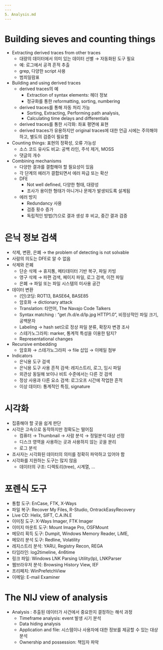 ```yaml
---
---
5. Analysis.md
---
```


# Building sieves and counting things
- Extracting derived traces from other traces
  - 대량의 데이터에서 의미 있는 데이터 선별 &#8594; 자동화된 도구 필요
  - 예: 로그에서 공격 흔적 추출
  - grep, 다양한 script 사용
  - 범죄일람표
- Building and using derived traces
  - derived traces의 예
    - Extraction of syntax elements: 헤더 정보
	- 정규화를 통한 reformatting, sorting, numbering
  - derived traces를 통해 자동 처리 가능
    - Sorting, Extracting, Performing path analysis,
	- Calculating time delays and differentials
  - derived traces를 통한 시각화: 좌표 평면에 표현
  - derived traces가 유용하지만 original traces에 대한 언급 시에는 주의해야 하고, 별도의 검증이 필요함
- Counting things: 표현의 정확성, 오류 가능성
  - 소스 코드 유사도 비교: 공백 라인, 주석 제거, MOSS
  - 댓글의 개수
- Combining mechanisms
  - 다양한 결과를 결합해야 할 필요성이 있음
  - 각 단계의 에러가 결합되면서 에러 파급 또는 확산
  - DFE
    - Not well defined, 다양한 형태, 대량성
	- 조사가 용이한 형태가 아니거나 문제가 발생되도록 설계됨
  - 에러 방지
    - Redundancy 사용
	- 검증 횟수 증가
	- 독립적인 방법(?)으로 결과 생성 후 비교, 중간 결과 검증

# 은닉 정보 검색
- 삭제, 변환, 은폐 &#8594; the problem of detecting is not solvable
- 사람의 의도는 DFE로 알 수 없음
- 삭제와 은폐
  - 단순 삭제 &#8594; 휴지통, 메타데이터 기반 복구, 파일 카빙
  - 영구 삭제 &#8594; 파편 검색, 페이지 파일, 로그 검색, 이전 파일
  - 은폐 &#8594; 파일 또는 파일 시스템의 미사용 공간
- 데이터 변환
  - (인)코딩: ROT13, BASE64, BASE85
  - 암호화 &#8594; dictionary attack
  - Translation: 타언어, The Navajo Code Talkers
  - Syntax matching : “get /h.d/e.d/lp.jpg HTTP1.0”, 비정상적인 파일 크기, 공백문자
  - Labeling &#8594; hash set으로 정상 파일 분류, 확장자 변경 조사
  - 스테가노그라피: marker, 통계적 특성을 이용한 탐지?
  - Representational changes
- Recursive embedding
  - 암호화 &#8594; 스테가노그라피 &#8594; file 삽입 &#8594; 이메일 첨부
- Indicators
  - 은닉용 도구 검색
  - 은닉용 도구 사용 흔적 검색: 레지스트리, 로그, 임시 파일
  - 외관상 동일해 보이나 비트 수준에서는 다른 것 검색
  - 정상 사용과 다른 요소 검색: 로그오프 시간에 작업한 흔적
  - 이상 데이터: 통계적인 특징, signature

# 시각화
- 집중해야 할 곳을 쉽게 판단
- 시각은 고속으로 동작하지만 정확도는 떨어짐
  - 컴퓨터 &#8594; Thumbnail &#8594; 사람 분석 &#8594; 정밀분석 대상 선정
  - 디스크 영역을 사용하는 곳과 사용하지 않는 곳을 분리
  - 로그 분석
- 조사자는 시각화된 데이터의 의미를 정확히 파악하고 있어야 함
- 시각화를 지원하는 도구는 많지 않음
  - 데이터의 구조: 디렉토리(tree), 시계열, ...

# 포렌식 도구
- 통합 도구: EnCase, FTK, X-Ways
- 파일 복구: Recover My Files, R-Studio, OntrackEasyRecovery
- Live CD: Helix, SIFT, C.A.IN.E
- 이미징 도구: X-Ways Imager, FTK Imager
- 이미지 마운트 도구: Mount Image Pro, OSFMount
- 메모리 획득 도구: Dumpit, Windows Memory Reader, LiME,
- 메모리 분석 도구: Redline, Volatility
- 레지스트리 분석: YARU, Registry Recon, REGA
- 타임라인: log2timeline, 4n6time
- 링크 파일: Windows LNK Parsing Utility(lp), LNKParser
- 웹브라우저 분석: Browsing History View, IEF
- 프리페치: WinPrefetchView
- 이메일: E-mail Examiner

# The NIJ view of analysis
- Analysis : 추출된 데이터가 사건에서 중요한지 결정하는 해석 과정 
  - Timeframe analysis: event 발생 시기 분석
  - Data hiding analysis
  - Application and file: 시스템이나 사용자에 대한 정보를 제공할 수 있는 대상 분석
  - Ownership and possession: 책임자 파악


